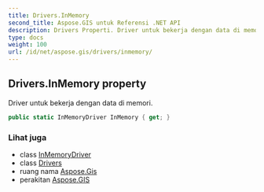 ```yaml
---
title: Drivers.InMemory
second_title: Aspose.GIS untuk Referensi .NET API
description: Drivers Properti. Driver untuk bekerja dengan data di memori.
type: docs
weight: 100
url: /id/net/aspose.gis/drivers/inmemory/
---
```

## Drivers.InMemory property

Driver untuk bekerja dengan data di memori.

```csharp
public static InMemoryDriver InMemory { get; }
```

### Lihat juga

* class [InMemoryDriver](../../../aspose.gis.formats.inmemory/inmemorydriver/)
* class [Drivers](../)
* ruang nama [Aspose.Gis](../../drivers/)
* perakitan [Aspose.GIS](../../../)


